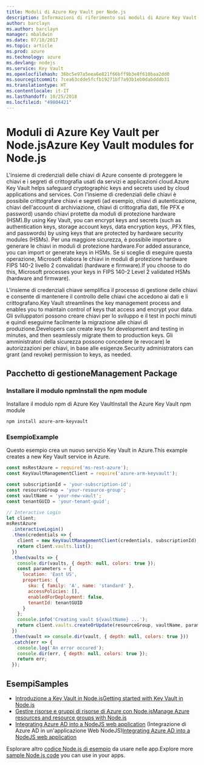 ```yaml
---
title: Moduli di Azure Key Vault per Node.js
description: Informazioni di riferimento sui moduli di Azure Key Vault per Node.js
author: barclayn
ms.author: barclayn
manager: mbaldwin
ms.date: 07/18/2017
ms.topic: article
ms.prod: azure
ms.technology: azure
ms.devlang: nodejs
ms.service: Key Vault
ms.openlocfilehash: 36bc5e97a5eea6e821f66bff9b3e8f610baa2dd0
ms.sourcegitcommit: 7cea63cdde5fcfb19271bf7a93b1eb0dabdddb31
ms.translationtype: HT
ms.contentlocale: it-IT
ms.lasthandoff: 10/25/2018
ms.locfileid: "49804421"
---
```

# <a name="azure-key-vault-modules-for-nodejs"></a><span data-ttu-id="6f915-103">Moduli di Azure Key Vault per Node.js</span><span class="sxs-lookup"><span data-stu-id="6f915-103">Azure Key Vault modules for Node.js</span></span>

<span data-ttu-id="6f915-104">L'insieme di credenziali delle chiavi di Azure consente di proteggere le chiavi e i segreti di crittografia usati da servizi e applicazioni cloud.</span><span class="sxs-lookup"><span data-stu-id="6f915-104">Azure Key Vault helps safeguard cryptographic keys and secrets used by cloud applications and services.</span></span> <span data-ttu-id="6f915-105">Con l'insieme di credenziali delle chiavi è possibile crittografare chiavi e segreti (ad esempio, chiavi di autenticazione, chiavi dell'account di archiviazione, chiavi di crittografia dati, file PFX e password) usando chiavi protette da moduli di protezione hardware (HSM).</span><span class="sxs-lookup"><span data-stu-id="6f915-105">By using Key Vault, you can encrypt keys and secrets (such as authentication keys, storage account keys, data encryption keys, .PFX files, and passwords) by using keys that are protected by hardware security modules (HSMs).</span></span> <span data-ttu-id="6f915-106">Per una maggiore sicurezza, è possibile importare o generare le chiavi in moduli di protezione hardware.</span><span class="sxs-lookup"><span data-stu-id="6f915-106">For added assurance, you can import or generate keys in HSMs.</span></span> <span data-ttu-id="6f915-107">Se si sceglie di eseguire questa operazione, Microsoft elabora le chiavi in moduli di protezione hardware FIPS 140-2 livello 2 convalidati (hardware e firmware).</span><span class="sxs-lookup"><span data-stu-id="6f915-107">If you choose to do this, Microsoft processes your keys in FIPS 140-2 Level 2 validated HSMs (hardware and firmware).</span></span>

<span data-ttu-id="6f915-108">L'insieme di credenziali chiave semplifica il processo di gestione delle chiavi e consente di mantenere il controllo delle chiavi che accedono ai dati e li crittografano.</span><span class="sxs-lookup"><span data-stu-id="6f915-108">Key Vault streamlines the key management process and enables you to maintain control of keys that access and encrypt your data.</span></span> <span data-ttu-id="6f915-109">Gli sviluppatori possono creare chiavi per lo sviluppo e il test in pochi minuti e quindi eseguirne facilmente la migrazione alle chiavi di produzione.</span><span class="sxs-lookup"><span data-stu-id="6f915-109">Developers can create keys for development and testing in minutes, and then seamlessly migrate them to production keys.</span></span> <span data-ttu-id="6f915-110">Gli amministratori della sicurezza possono concedere (e revocare) le autorizzazioni per chiavi, in base alle esigenze.</span><span class="sxs-lookup"><span data-stu-id="6f915-110">Security administrators can grant (and revoke) permission to keys, as needed.</span></span>

## <a name="management-package"></a><span data-ttu-id="6f915-111">Pacchetto di gestione</span><span class="sxs-lookup"><span data-stu-id="6f915-111">Management Package</span></span>

### <a name="install-the-npm-module"></a><span data-ttu-id="6f915-112">Installare il modulo npm</span><span class="sxs-lookup"><span data-stu-id="6f915-112">Install the npm module</span></span> 

<span data-ttu-id="6f915-113">Installare il modulo npm di Azure Key Vault</span><span class="sxs-lookup"><span data-stu-id="6f915-113">Install the Azure Key Vault npm module</span></span>

```bash
npm install azure-arm-keyvault
```

### <a name="example"></a><span data-ttu-id="6f915-114">Esempio</span><span class="sxs-lookup"><span data-stu-id="6f915-114">Example</span></span>

<span data-ttu-id="6f915-115">Questo esempio crea un nuovo servizio Key Vault in Azure.</span><span class="sxs-lookup"><span data-stu-id="6f915-115">This example creates a new Key Vault service in Azure.</span></span>

```javascript
const msRestAzure = require('ms-rest-azure');
const KeyVaultManagementClient = require('azure-arm-keyvault');

const subscriptionId = 'your-subscription-id';
const resourceGroup = 'your-resource-group';
const vaultName = 'your-new-vault';
const tenantGUID = 'your-tenant-guid';

// Interactive Login
let client;
msRestAzure
  .interactiveLogin()
  .then(credentials => {
    client = new KeyVaultManagementClient(credentials, subscriptionId);
    return client.vaults.list();
  })
  .then(vaults => {
    console.dir(vaults, { depth: null, colors: true });
    const parameters = {
      location: 'East US',
      properties: {
        sku: { family: 'A', name: 'standard' },
        accessPolicies: [],
        enabledForDeployment: false,
        tenantId: tenantGUID
      }
    };
    console.info('Creating vault ${vaultName} ...');
    return client.vaults.createOrUpdate(resourceGroup, vaultName, parameters);
  })
  .then(vault => console.dir(vault, { depth: null, colors: true }))
  .catch(err => {
    console.log('An error occured');
    console.dir(err, { depth: null, colors: true });
    return err;
  });
```

## <a name="samples"></a><span data-ttu-id="6f915-116">Esempi</span><span class="sxs-lookup"><span data-stu-id="6f915-116">Samples</span></span>

- [<span data-ttu-id="6f915-117">Introduzione a Key Vault in Node.js</span><span class="sxs-lookup"><span data-stu-id="6f915-117">Getting started with Key Vault in Node.js</span></span>](https://azure.microsoft.com/resources/samples/key-vault-node-getting-started/)
- [<span data-ttu-id="6f915-118">Gestire risorse e gruppi di risorse di Azure con Node.js</span><span class="sxs-lookup"><span data-stu-id="6f915-118">Manage Azure resources and resource groups with Node.js</span></span>](https://azure.microsoft.com/resources/samples/resource-manager-node-resources-and-groups/) 
- <span data-ttu-id="6f915-119">[Integrating Azure AD into a NodeJS web application](https://azure.microsoft.com/resources/samples/active-directory-node-webapp-openidconnect/) (Integrazione di Azure AD in un'applicazione Web NodeJS)</span><span class="sxs-lookup"><span data-stu-id="6f915-119">[Integrating Azure AD into a NodeJS web application](https://azure.microsoft.com/resources/samples/active-directory-node-webapp-openidconnect/)</span></span> 

<span data-ttu-id="6f915-120">Esplorare altro [codice Node.js di esempio](https://azure.microsoft.com/resources/samples/?platform=nodejs) da usare nelle app.</span><span class="sxs-lookup"><span data-stu-id="6f915-120">Explore more [sample Node.js code](https://azure.microsoft.com/resources/samples/?platform=nodejs) you can use in your apps.</span></span>
